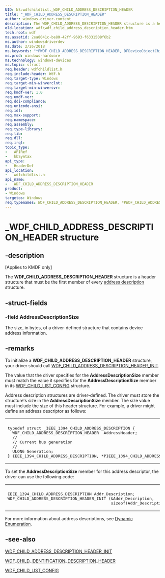 ```yaml
---
UID: NS:wdfchildlist._WDF_CHILD_ADDRESS_DESCRIPTION_HEADER
title: "_WDF_CHILD_ADDRESS_DESCRIPTION_HEADER"
author: windows-driver-content
description: The WDF_CHILD_ADDRESS_DESCRIPTION_HEADER structure is a header structure that must be the first member of every address description structure.
old-location: wdf\wdf_child_address_description_header.htm
tech.root: wdf
ms.assetid: 2ea8041c-be80-42ff-9693-f6331508f6b2
ms.author: windowsdriverdev
ms.date: 2/26/2018
ms.keywords: "*PWDF_CHILD_ADDRESS_DESCRIPTION_HEADER, DFDeviceObjectChildListRef_3fc67e2b-a0f5-4e03-a901-b2629e494157.xml, PWDF_CHILD_ADDRESS_DESCRIPTION_HEADER, PWDF_CHILD_ADDRESS_DESCRIPTION_HEADER structure pointer, WDF_CHILD_ADDRESS_DESCRIPTION_HEADER, WDF_CHILD_ADDRESS_DESCRIPTION_HEADER structure, _WDF_CHILD_ADDRESS_DESCRIPTION_HEADER, kmdf.wdf_child_address_description_header, wdf.wdf_child_address_description_header, wdfchildlist/PWDF_CHILD_ADDRESS_DESCRIPTION_HEADER, wdfchildlist/WDF_CHILD_ADDRESS_DESCRIPTION_HEADER"
ms.prod: windows-hardware
ms.technology: windows-devices
ms.topic: struct
req.header: wdfchildlist.h
req.include-header: Wdf.h
req.target-type: Windows
req.target-min-winverclnt: 
req.target-min-winversvr: 
req.kmdf-ver: 1.0
req.umdf-ver: 
req.ddi-compliance: 
req.unicode-ansi: 
req.idl: 
req.max-support: 
req.namespace: 
req.assembly: 
req.type-library: 
req.lib: 
req.dll: 
req.irql: 
topic_type:
-	APIRef
-	kbSyntax
api_type:
-	HeaderDef
api_location:
-	wdfchildlist.h
api_name:
-	WDF_CHILD_ADDRESS_DESCRIPTION_HEADER
product:
- Windows
targetos: Windows
req.typenames: WDF_CHILD_ADDRESS_DESCRIPTION_HEADER, *PWDF_CHILD_ADDRESS_DESCRIPTION_HEADER
---
```


# _WDF_CHILD_ADDRESS_DESCRIPTION_HEADER structure


## -description


<p class="CCE_Message">[Applies to KMDF only]</p>

The <b>WDF_CHILD_ADDRESS_DESCRIPTION_HEADER</b> structure is a header structure that must be the first member of every <a href="https://docs.microsoft.com/windows-hardware/drivers/wdf/dynamic-enumeration">address description</a> structure.


## -struct-fields




### -field AddressDescriptionSize

The size, in bytes, of a driver-defined structure that contains device address information.


## -remarks



To initialize a <b>WDF_CHILD_ADDRESS_DESCRIPTION_HEADER</b> structure, your driver should call <a href="https://msdn.microsoft.com/library/windows/hardware/ff551220">WDF_CHILD_ADDRESS_DESCRIPTION_HEADER_INIT</a>.

The value that the driver specifies for the <b>AddressDescriptionSize</b> member must match the value it specifies for the <b>AddressDescriptionSize</b> member in its <a href="https://msdn.microsoft.com/library/windows/hardware/ff551227">WDF_CHILD_LIST_CONFIG</a> structure.

Address description structures are driver-defined. The driver must store the structure's size in the <b>AddressDescriptionSize</b> member. The size value must include the size of this header structure. For example, a driver might define an address descriptor as follows:

<div class="code"><span codelanguage=""><table>
<tr>
<th></th>
</tr>
<tr>
<td>
<pre>typedef struct _IEEE_1394_CHILD_ADDRESS_DESCRIPTION {
  WDF_CHILD_ADDRESS_DESCRIPTION_HEADER  AddressHeader;
  //
  // Current bus generation
  //
  ULONG Generation;
} IEEE_1394_CHILD_ADDRESS_DESCRIPTION, *PIEEE_1394_CHILD_ADDRESS_DESCRIPTION;</pre>
</td>
</tr>
</table></span></div>
To set the <b>AddressDescriptionSize</b> member for this address descriptor, the driver can use the following code:

<div class="code"><span codelanguage=""><table>
<tr>
<th></th>
</tr>
<tr>
<td>
<pre>IEEE_1394_CHILD_ADDRESS_DESCRIPTION Addr_Description;
WDF_CHILD_ADDRESS_DESCRIPTION_HEADER_INIT (&amp;Addr_Description, 
                                           sizeof(Addr_Description));</pre>
</td>
</tr>
</table></span></div>
For more information about address descriptions, see <a href="https://docs.microsoft.com/windows-hardware/drivers/wdf/dynamic-enumeration">Dynamic Enumeration</a>.




## -see-also




<a href="https://msdn.microsoft.com/library/windows/hardware/ff551220">WDF_CHILD_ADDRESS_DESCRIPTION_HEADER_INIT</a>



<a href="https://msdn.microsoft.com/library/windows/hardware/ff551223">WDF_CHILD_IDENTIFICATION_DESCRIPTION_HEADER</a>



<a href="https://msdn.microsoft.com/library/windows/hardware/ff551227">WDF_CHILD_LIST_CONFIG</a>
 

 

